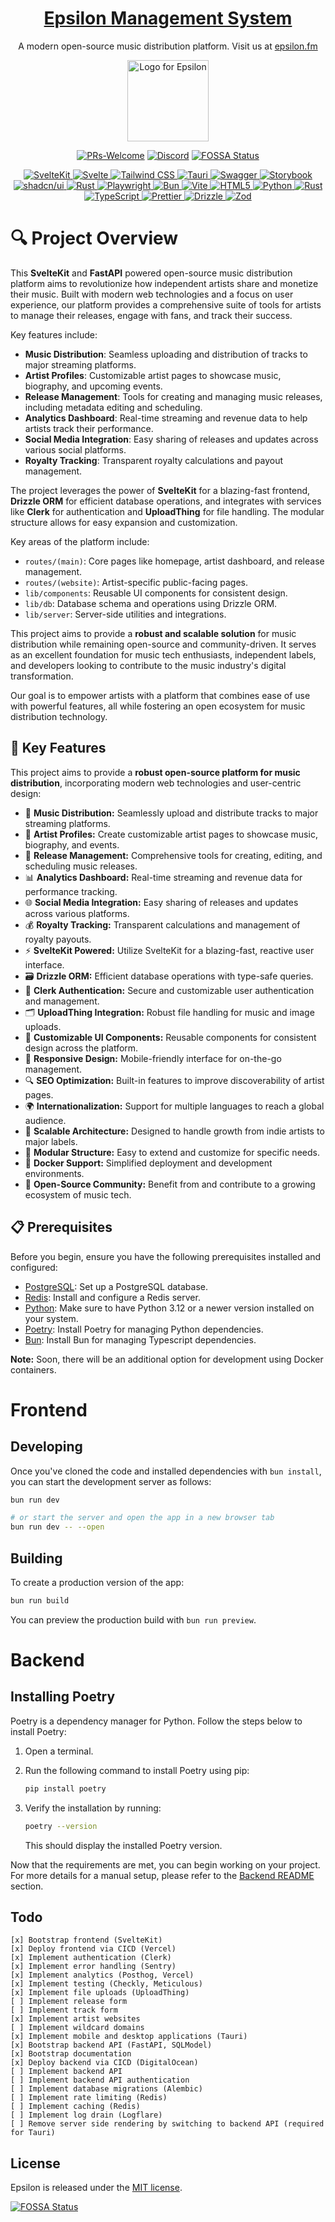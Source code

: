 <h1 align="center">
  <a href="https://epsilon.fm">Epsilon Management System</a>
</h1>

<p align="center" markdown=1>
  A modern open-source music distribution platform. Visit us at <a href="https://epsilon.fm">epsilon.fm</a>
</p>

<p align="center">
  <picture>
    <img src="https://github.com/epsilon-records/epsilon.fm/blob/7c15660bc1c2d4f3f709218ec1a085b40990d41d/src/lib/images/spinning-logo.gif" width="130" alt="Logo for Epsilon">    
  </picture>
</p>

<div align="center">

[![PRs-Welcome][contribute-image]][contribute-url]
[![Discord](https://img.shields.io/discord/412551291244380160?color=%235865F2&label=Discord&logo=discord&logoColor=%23fff)](https://discord.gg/NMKRYuzm)
[![FOSSA Status](https://app.fossa.com/api/projects/git%2Bgithub.com%2Fnatehouk%2Fepsilon.fm.svg?type=shield)](https://app.fossa.com/projects/git%2Bgithub.com%2Fnatehouk%2Fepsilon.fm?ref=badge_shield)

</div>

<p align="center">
  <a href="https://kit.svelte.dev">
    <img src="https://img.shields.io/badge/SvelteKit-FF3E00?style=for-the-badge&logo=Svelte&logoColor=white" alt="SvelteKit">
  </a>
  <a href="https://svelte.dev/">
    <img src="https://img.shields.io/badge/Svelte-4A4A55?style=for-the-badge&logo=svelte&logoColor=FF3E00" alt="Svelte">
  </a>
  <a href="https://tailwindcss.com/">
    <img src="https://img.shields.io/badge/Tailwind_CSS-38B2AC?style=for-the-badge&logo=tailwind-css&logoColor=white" alt="Tailwind CSS">
  </a>
  <a href="https://tauri.app/">
    <img src="https://img.shields.io/badge/Tauri-FFC131?style=for-the-badge&logo=Tauri&logoColor=white" alt="Tauri">
  </a>
  <a href="https://swagger.io/">
    <img src="https://img.shields.io/badge/Swagger-85EA2D?style=for-the-badge&logo=Swagger&logoColor=white" alt="Swagger">
  </a>
  <a href="https://storybook.js.org/">
    <img src="https://img.shields.io/badge/storybook-FF4785?style=for-the-badge&logo=storybook&logoColor=white" alt="Storybook">
  </a>
  <a href="https://shadcn-svelte.com">
    <img src="https://img.shields.io/badge/shadcn%2Fui-000000?style=for-the-badge&logo=shadcnui&logoColor=white" alt="shadcn/ui">
  </a>
  <a href="https://rust-lang.org/">
    <img src="https://img.shields.io/badge/Rust-000000?style=for-the-badge&logo=rust&logoColor=white" alt="Rust">
  </a>
  <a href="https://playwright.dev/">
    <img src="https://img.shields.io/badge/Playwright-45ba4b?style=for-the-badge&logo=Playwright&logoColor=white" alt="Playwright">
  </a>
  <a href="https://bun.sh/">
    <img src="https://img.shields.io/badge/bun-282a36?style=for-the-badge&logo=bun&logoColor=fbf0df" alt="Bun">
  </a>
  <a href="https://vitejs.dev/">
    <img src="https://img.shields.io/badge/Vite-B73BFE?style=for-the-badge&logo=vite&logoColor=FFD62E" alt="Vite">
  </a>
  <a href="https://html.spec.whatwg.org/">
    <img src="https://img.shields.io/badge/HTML5-E34F26?style=for-the-badge&logo=html5&logoColor=white" alt="HTML5">
  </a>
  <a href="https://python.org/">
    <img src="https://img.shields.io/badge/Python-FFD43B?style=for-the-badge&logo=python&logoColor=blue" alt="Python">
  </a>
  <a href="https://rust-lang.org/">
    <img src="https://img.shields.io/badge/Rust-black?style=for-the-badge&logo=rust&logoColor=#E57324" alt="Rust">
  </a>
  <a href="https://typescriptlang.org/">
    <img src="https://img.shields.io/badge/TypeScript-007ACC?style=for-the-badge&logo=typescript&logoColor=white" alt="TypeScript">
  </a>
  <a href="https://prettier.io/">
    <img src="https://img.shields.io/badge/prettier-1A2C34?style=for-the-badge&logo=prettier&logoColor=F7BA3E" alt="Prettier">
  </a>
  <a href="https://drizzle.team/">
    <img src="https://img.shields.io/badge/drizzle-C5F74F?style=for-the-badge&logo=drizzle&logoColor=black" alt="Drizzle">
  </a>
  <a href="https://zod.dev/">
    <img src="https://img.shields.io/badge/Zod-000000?style=for-the-badge&logo=zod&logoColor=3068B7" alt="Zod">
  </a>
</p>

# 🔍 Project Overview

This **SvelteKit** and **FastAPI** powered open-source music distribution platform aims to revolutionize how independent artists share and monetize their music. Built with modern web technologies and a focus on user experience, our platform provides a comprehensive suite of tools for artists to manage their releases, engage with fans, and track their success.

Key features include:

- **Music Distribution**: Seamless uploading and distribution of tracks to major streaming platforms.
- **Artist Profiles**: Customizable artist pages to showcase music, biography, and upcoming events.
- **Release Management**: Tools for creating and managing music releases, including metadata editing and scheduling.
- **Analytics Dashboard**: Real-time streaming and revenue data to help artists track their performance.
- **Social Media Integration**: Easy sharing of releases and updates across various social platforms.
- **Royalty Tracking**: Transparent royalty calculations and payout management.

The project leverages the power of **SvelteKit** for a blazing-fast frontend, **Drizzle ORM** for efficient database operations, and integrates with services like **Clerk** for authentication and **UploadThing** for file handling. The modular structure allows for easy expansion and customization.

Key areas of the platform include:

- `routes/(main)`: Core pages like homepage, artist dashboard, and release management.
- `routes/(website)`: Artist-specific public-facing pages.
- `lib/components`: Reusable UI components for consistent design.
- `lib/db`: Database schema and operations using Drizzle ORM.
- `lib/server`: Server-side utilities and integrations.

This project aims to provide a **robust and scalable solution** for music distribution while remaining open-source and community-driven. It serves as an excellent foundation for music tech enthusiasts, independent labels, and developers looking to contribute to the music industry's digital transformation.

Our goal is to empower artists with a platform that combines ease of use with powerful features, all while fostering an open ecosystem for music distribution technology.

## 🌟 Key Features

This project aims to provide a **robust open-source platform for music distribution**, incorporating modern web technologies and user-centric design:

- 🎵 **Music Distribution:** Seamlessly upload and distribute tracks to major streaming platforms.
- 👤 **Artist Profiles:** Create customizable artist pages to showcase music, biography, and events.
- 📅 **Release Management:** Comprehensive tools for creating, editing, and scheduling music releases.
- 📊 **Analytics Dashboard:** Real-time streaming and revenue data for performance tracking.
- 🌐 **Social Media Integration:** Easy sharing of releases and updates across various platforms.
- 💰 **Royalty Tracking:** Transparent calculations and management of royalty payouts.
- ⚡ **SvelteKit Powered:** Utilize SvelteKit for a blazing-fast, reactive user interface.
- 🗃️ **Drizzle ORM:** Efficient database operations with type-safe queries.
- 🔐 **Clerk Authentication:** Secure and customizable user authentication and management.
- 🗂️ **UploadThing Integration:** Robust file handling for music and image uploads.
- 🎨 **Customizable UI Components:** Reusable components for consistent design across the platform.
- 📱 **Responsive Design:** Mobile-friendly interface for on-the-go management.
- 🔍 **SEO Optimization:** Built-in features to improve discoverability of artist pages.
- 🌍 **Internationalization:** Support for multiple languages to reach a global audience.
- 🚀 **Scalable Architecture:** Designed to handle growth from indie artists to major labels.
- 🧩 **Modular Structure:** Easy to extend and customize for specific needs.
- 🐳 **Docker Support:** Simplified deployment and development environments.
- 👥 **Open-Source Community:** Benefit from and contribute to a growing ecosystem of music tech.

## 📋 Prerequisites

Before you begin, ensure you have the following prerequisites installed and configured:

- [PostgreSQL](https://www.postgresql.org): Set up a PostgreSQL database.
- [Redis](https://redis.io): Install and configure a Redis server.
- [Python](https://www.python.org): Make sure to have Python 3.12 or a newer version installed on your system.
- [Poetry](https://python-poetry.org): Install Poetry for managing Python dependencies.
- [Bun](https://bun.sh): Install Bun for managing Typescript dependencies.

**Note:** Soon, there will be an additional option for development using Docker containers.

# Frontend

## Developing

Once you've cloned the code and installed dependencies with `bun install`, you can start the development server as follows:

```bash
bun run dev

# or start the server and open the app in a new browser tab
bun run dev -- --open
```

## Building

To create a production version of the app:

```bash
bun run build
```

You can preview the production build with `bun run preview`.

# Backend

## Installing Poetry

Poetry is a dependency manager for Python. Follow the steps below to install Poetry:

1. Open a terminal.

2. Run the following command to install Poetry using pip:

   ```bash
   pip install poetry
   ```

3. Verify the installation by running:

   ```bash
   poetry --version
   ```

   This should display the installed Poetry version.

Now that the requirements are met, you can begin working on your project. For more details for a manual setup, please refer to the [Backend README](backend/README.md) section.

## Todo

```
[x] Bootstrap frontend (SvelteKit)
[x] Deploy frontend via CICD (Vercel)
[x] Implement authentication (Clerk)
[x] Implement error handling (Sentry)
[x] Implement analytics (Posthog, Vercel)
[x] Implement testing (Checkly, Meticulous)
[x] Implement file uploads (UploadThing)
[ ] Implement release form
[ ] Implement track form
[x] Implement artist websites
[ ] Implement wildcard domains
[x] Implement mobile and desktop applications (Tauri)
[x] Bootstrap backend API (FastAPI, SQLModel)
[x] Bootstrap documentation
[x] Deploy backend via CICD (DigitalOcean)
[ ] Implement backend API
[ ] Implement backend API authentication
[ ] Implement database migrations (Alembic)
[ ] Implement rate limiting (Redis)
[ ] Implement caching (Redis)
[ ] Implement log drain (Logflare)
[ ] Remove server side rendering by switching to backend API (required for Tauri)
```

## License

Epsilon is released under the [MIT license](LICENSE).

[![FOSSA Status](https://app.fossa.com/api/projects/git%2Bgithub.com%2Fnatehouk%2Fepsilon.fm.svg?type=large)](https://app.fossa.com/projects/git%2Bgithub.com%2Fnatehouk%2Fepsilon.fm?ref=badge_large)

[contribute-url]: https://github.com/epsilon-records/epsilon.fm/blob/main/CONTRIBUTING.md
[contribute-image]: https://img.shields.io/badge/PRs-welcome-blue.svg

```

```
